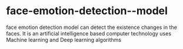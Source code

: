 # face-emotion-detection--model
face emotion detection model can detect the existence changes  in the faces. It is an artificial intelligence based computer technology uses Machine learning and Deep learning algorithms
